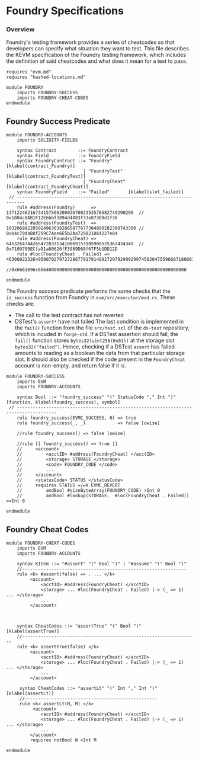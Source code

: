 Foundry Specifications
======================

### Overview

Foundry's testing framework provides a series of cheatcodes so that developers can specify what situation they want to test.
This file describes the KEVM specification of the Foundry testing framework, which includes the definition of said cheatcodes and what does it mean for a test to pass.

```k
requires "evm.md"
requires "hashed-locations.md"

module FOUNDRY
    imports FOUNDRY-SUCCESS
    imports FOUNDRY-CHEAT-CODES
endmodule
```

Foundry Success Predicate
-------------------------

```k
module FOUNDRY-ACCOUNTS
    imports SOLIDITY-FIELDS

    syntax Contract        ::= FoundryContract
    syntax Field           ::= FoundryField
    syntax FoundryContract ::= "Foundry"      [klabel(contract_Foundry)]
                             | "FoundryTest"  [klabel(contract_FoundryTest)]
                             | "FoundryCheat" [klabel(contract_FoundryCheat)]
    syntax FoundryField    ::= "Failed"       [klabel(slot_failed)]
 // -------------------------------------------------------------------------
    rule #address(Foundry)      => 137122462167341575662000267002353578582749290296  // 0x1804c8AB1F12E6bbf3894d4083f33e07309d1f38
    rule #address(FoundryTest)  => 1032069922050249630382865877677304880282300743300 // 0xb4c79daB8f259C7Aee6E5b2Aa729821864227e84
    rule #address(FoundryCheat) => 645326474426547203313410069153905908525362434349  // 0x7109709ECfa91a80626fF3989D68f67F5b1DD12D
    rule #loc(FoundryCheat . Failed) => 46308022326495007027972728677917914892729792999299745830475596687180801507328
    //0x6661696c65640000000000000000000000000000000000000000000000000000

endmodule
```

The Foundry success predicate performs the same checks that the `is_success` function from Foundry in `evm/src/executor/mod.rs`.
These checks are:
- The call to the test contract has not reverted
- DSTest's `assert*` have not failed
The last condition is implemented in the `fail()` function from the file `src/test.sol` of the `ds-test` repository, which is incuded in `forge-std`.
If a DSTest assertion should fail, the `fail()` function stores `bytes32(uint256(0x01))` at the storage slot `bytes32("failed")`. Hence, checking if a DSTest `assert` has failed amounts to reading as a boolean the data from that particular storage slot.
It should also be checked if the code present in the `FoundryCheat` account is non-empty, and return false if it is.

```k
module FOUNDRY-SUCCESS
    imports EVM
    imports FOUNDRY-ACCOUNTS

    syntax Bool ::= "foundry_success" "(" StatusCode "," Int ")" [function, klabel(foundry_success), symbol]
 // -------------------------------------------------------------------------------------
    rule foundry_success(EVMC_SUCCESS, 0) => true
    rule foundry_success(_, _)            => false [owise]
 
    //rule foundry_success() => false [owise]

    //rule [[ foundry_success() => true ]]
    //     <account>
    //         <acctID> #address(FoundryCheat) </acctID>
    //         <storage> STORAGE </storage>
    //         <code> FOUNDRY_CODE </code>
    //         ...
    //     </account>
    //     <statusCode> STATUS </statusCode>
    //     requires STATUS =/=K EVMC_REVERT
    //         andBool #sizeByteArray(FOUNDRY_CODE) >Int 0
    //         andBool #lookup(STORAGE,  #loc(FoundryCheat . Failed)) ==Int 0

endmodule
```

Foundry Cheat Codes
-------------------

```k
module FOUNDRY-CHEAT-CODES
    imports EVM
    imports FOUNDRY-ACCOUNTS

    syntax KItem ::= "#assert" "(" Bool ")" | "#assume" "(" Bool ")"
    //--------------------------------------------------------------
    rule <k> #assert(false) => . ... </k>
         <account>
             <acctID> #address(FoundryCheat) </acctID>
             <storage> ... #loc(FoundryCheat . Failed) |-> (_ => 1) ... </storage>
             ...
         </account>
    


    syntax CheatCodes ::= "assertTrue" "(" Bool ")" [klabel(assertTrue)]
    //------------------------------------------------------------------
    rule <k> assertTrue(false) </k>
         <account>
             <acctID> #address(FoundryCheat) </acctID>
             <storage> ... #loc(FoundryCheat . Failed) |-> (_ => 1) ... </storage>
             ...
         </account>

     syntax CheatCodes ::= "assertLt" "(" Int "," Int ")" [klabel(assertLt)]
     //--------------------------------------------------
     rule <k> assertLt(N, M) </k>
          <account>
             <acctID> #address(FoundryCheat) </acctID>
             <storage> ... #loc(FoundryCheat . Failed) |-> (_ => 1) ... </storage>
             ...
         </account>
         requires notBool N <Int M

endmodule
```

